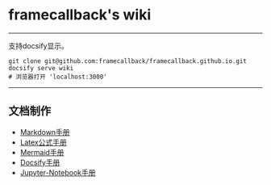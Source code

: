 # framecallback's wiki

---

支持docsify显示。
```shell
git clone git@github.com:framecallback/framecallback.github.io.git
docsify serve wiki
# 浏览器打开 'localhost:3000'
```

---

## 文档制作
* [Markdown手册](MakeDocs/Markdown-manual.md)
* [Latex公式手册](MakeDocs/LatexFormula-manual.md)
* [Mermaid手册](MakeDocs/Mermaid-manual.md)
* [Docsify手册](MakeDocs/Docsify-manual.md)
* [Jupyter-Notebook手册](MakeDocs/Jupyter-Notebook-manual.md)

